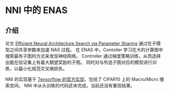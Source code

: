 # NNI 中的 ENAS

## 介绍

论文 [Efficient Neural Architecture Search via Parameter Sharing](https://arxiv.org/abs/1802.03268) 通过在子模型之间共享参数来加速 NAS 过程。 在 ENAS 中，Contoller 学习在大的计算图中搜索最有子图的方式来发现神经网络。 Controller 通过梯度策略训练，从而选择出能在验证集上有最大期望奖励的子图。 同时对与所选子图对应的模型进行训练，以最小化规范交叉熵损失。

NNI 的实现基于 [Tensorflow 的官方实现](https://github.com/melodyguan/enas)，包括了 CIFAR10 上的 Macro/Micro 搜索空间。 NNI 中从头训练的代码还未完成，当前还没有重现结果。
